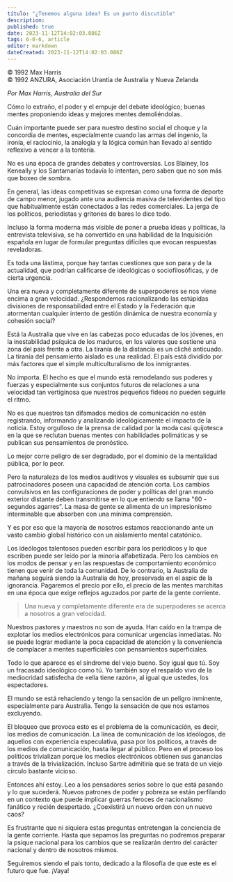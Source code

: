 ```yaml
---
título: "¿Tenemos alguna idea? Es un punto discutible"
description: 
published: true
date: 2023-11-12T14:02:03.086Z
tags: 6-0-6, article
editor: markdown
dateCreated: 2023-11-12T14:02:03.086Z
---
```


<p class="v-card v-sheet theme--light grey lighten-3 px-2 py-1">© 1992 Max Harris<br>© 1992 ANZURA, Asociación Urantia de Australia y Nueva Zelanda</p>


_Por Max Harris, Australia del Sur_

Cómo lo extraño, el poder y el empuje del debate ideológico; buenas mentes proponiendo ideas y mejores mentes demoliéndolas.

Cuán importante puede ser para nuestro destino social el choque y la concordia de mentes, especialmente cuando las armas del ingenio, la ironía, el raciocinio, la analogía y la lógica común han llevado al sentido reflexivo a vencer a la tontería.

No es una época de grandes debates y controversias. Los Blainey, los Keneally y los Santamarías todavía lo intentan, pero saben que no son más que boxeo de sombra.

En general, las ideas competitivas se expresan como una forma de deporte de campo menor, jugado ante una audiencia masiva de televidentes del tipo que habitualmente están conectados a las redes comerciales. La jerga de los políticos, periodistas y gritones de bares lo dice todo.

Incluso la forma moderna más visible de poner a prueba ideas y políticas, la entrevista televisiva, se ha convertido en una habilidad de la Inquisición española en lugar de formular preguntas difíciles que evocan respuestas reveladoras.

Es toda una lástima, porque hay tantas cuestiones que son para y de la actualidad, que podrían calificarse de ideológicas o sociofilosóficas, y de cierta urgencia.

Una era nueva y completamente diferente de superpoderes se nos viene encima a gran velocidad. ¿Respondemos racionalizando las estúpidas divisiones de responsabilidad entre el Estado y la Federación que atormentan cualquier intento de gestión dinámica de nuestra economía y cohesión social?

Está la Australia que vive en las cabezas poco educadas de los jóvenes, en la inestabilidad psíquica de los maduros, en los valores que sostiene una zona del país frente a otra. La tiranía de la distancia es un cliché anticuado. La tiranía del pensamiento aislado es una realidad. El país está dividido por más factores que el simple multiculturalismo de los inmigrantes.

No importa. El hecho es que el mundo está remodelando sus poderes y fuerzas y especialmente sus conjuntos futuros de relaciones a una velocidad tan vertiginosa que nuestros pequeños fideos no pueden seguirle el ritmo.

No es que nuestros tan difamados medios de comunicación no estén registrando, informando y analizando ideológicamente el impacto de la noticia. Estoy orgulloso de la prensa de calidad por la moda casi quijotesca en la que se reclutan buenas mentes con habilidades polimáticas y se publican sus pensamientos de pronóstico.

Lo mejor corre peligro de ser degradado, por el dominio de la mentalidad pública, por lo peor.

Pero la naturaleza de los medios auditivos y visuales es subsumir que sus patrocinadores poseen una capacidad de atención corta. Los cambios convulsivos en las configuraciones de poder y políticas del gran mundo exterior distante deben transmitirse en lo que entiendo se llama "60 - segundos agarres”. La masa de gente se alimenta de un impresionismo interminable que absorben con una mínima comprensión.

Y es por eso que la mayoría de nosotros estamos reaccionando ante un vasto cambio global histórico con un aislamiento mental catatónico.

Los ideólogos talentosos pueden escribir para los periódicos y lo que escriben puede ser leído por la minoría alfabetizada. Pero los cambios en los modos de pensar y en las respuestas de comportamiento económico tienen que venir de toda la comunidad. De lo contrario, la Australia de mañana seguirá siendo la Australia de hoy, preservada en el aspic de la ignorancia. Pagaremos el precio por ello, el precio de las mentes marchitas en una época que exige reflejos aguzados por parte de la gente corriente.

> Una nueva y completamente diferente era de superpoderes se acerca a nosotros a gran velocidad.

Nuestros pastores y maestros no son de ayuda. Han caído en la trampa de explotar los medios electrónicos para comunicar urgencias inmediatas. No se puede lograr mediante la poca capacidad de atención y la conveniencia de complacer a mentes superficiales con pensamientos superficiales.

Todo lo que aparece es el síndrome del viejo bueno. Soy igual que tú. Soy un fracasado ideológico como tú. Yo también soy el respaldo vivo de la mediocridad satisfecha de «ella tiene razón», al igual que ustedes, los espectadores.

El mundo se está rehaciendo y tengo la sensación de un peligro inminente, especialmente para Australia. Tengo la sensación de que nos estamos excluyendo.

El bloqueo que provoca esto es el problema de la comunicación, es decir, los medios de comunicación. La línea de comunicación de los ideólogos, de aquellos con experiencia especulativa, pasa por los políticos, a través de los medios de comunicación, hasta llegar al público. Pero en el proceso los políticos trivializan porque los medios electrónicos obtienen sus ganancias a través de la trivialización. Incluso Sartre admitiría que se trata de un viejo círculo bastante vicioso.

Entonces ahí estoy. Leo a los pensadores serios sobre lo que está pasando y lo que sucederá. Nuevos patrones de poder y pobreza se están perfilando en un contexto que puede implicar guerras feroces de nacionalismo fanático y recién despertado. ¿Coexistirá un nuevo orden con un nuevo caos?

Es frustrante que ni siquiera estas preguntas entretengan la conciencia de la gente corriente. Hasta que sepamos las preguntas no podremos preparar la psique nacional para los cambios que se realizarán dentro del carácter nacional y dentro de nosotros mismos.

Seguiremos siendo el país tonto, dedicado a la filosofía de que este es el futuro que fue. ¡Vaya!

